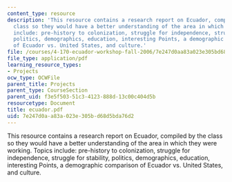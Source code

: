 ```yaml
---
content_type: resource
description: 'This resource contains a research report on Ecuador, compiled by the
  class so they would have a better understanding of the area in which they were working.  Topics
  include: pre-history to colonization, struggle for independence, struggle for stability,
  politics, demographics, education, interesting Points, a demographic comparison
  of Ecuador vs. United States, and culture.'
file: /courses/4-170-ecuador-workshop-fall-2006/7e247d0aa83a023e305bd68d5bda76d2_ecuador.pdf
file_type: application/pdf
learning_resource_types:
- Projects
ocw_type: OCWFile
parent_title: Projects
parent_type: CourseSection
parent_uid: f3e5f503-51c3-4123-888d-13c00c404d5b
resourcetype: Document
title: ecuador.pdf
uid: 7e247d0a-a83a-023e-305b-d68d5bda76d2
---
```

This resource contains a research report on Ecuador, compiled by the class so they would have a better understanding of the area in which they were working.  Topics include: pre-history to colonization, struggle for independence, struggle for stability, politics, demographics, education, interesting Points, a demographic comparison of Ecuador vs. United States, and culture.

